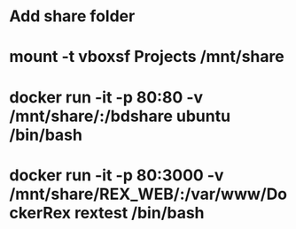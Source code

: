 # Add share folder
# mount -t vboxsf Projects /mnt/share
# docker run -it -p 80:80 -v /mnt/share/:/bdshare ubuntu /bin/bash
# docker run -it -p 80:3000 -v /mnt/share/REX_WEB/:/var/www/DockerRex rextest /bin/bash
